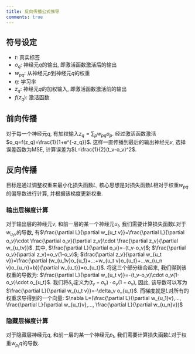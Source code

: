 ```yaml
---
title: 反向传播公式推导
comments: true
---
```


## 符号设定

- $t$: 真实标签
- $o_q$: 神经元$q$的输出, 即激活函数激活后的输出
- $w_{pq}$: 从神经元$p$到神经元$q$的权重
- $\eta$: 学习率
- $z_q$: 神经元$q$的加权输入, 即激活函数激活前的输出
- $f(z_q)$: 激活函数

## 前向传播

对于每一个神经元$q$, 有加权输入$z_q = \sum_p w_{pq}o_p$. 经过激活函数激活$o_q=f(z_q)=\frac{1}{1+e^{-z_q}}$. 这样一直传播到最后的输出神经元$v$, 选择误差函数为MSE, 计算误差为$L=\frac{1}{2}(t_v-o_v)^2$.

## 反向传播

目标是通过调整权重来最小化损失函数$L$, 核心思想是对损失函数$L$相对于权重$w_{pq}$的偏导数进行计算, 并根据该梯度更新权重. 

### 输出层梯度计算

对于输出层的神经元$v$, 和前一层的某一个神经元$u_t$, 我们需要计算损失函数$L$对于$w_{u_t v}$的导数, 有$\frac{\partial L}{\partial w_{u_t v}}=\frac{\partial L}{\partial o_v}\cdot \frac{\partial o_v}{\partial z_v}\cdot \frac{\partial z_v}{\partial w_{u_tv}}$. 其中, $\frac{\partial L}{\partial o_v}=-(t_v-o_v)$; $\frac{\partial o_v}{\partial z_v}=o_v(1-o_v)$; $\frac{\partial z_v}{\partial w_{u_t v}}=\frac{\partial (w_{u_1v}o_{u_1}+...+w_{u_t v}o_{u_t}+...w_{u_n v}o_{u_n}+b)}{\partial w_{u_t}}=o_{u_t}$. 将这三个部分结合起来, 我们得到该权重的导数为: $\frac{\partial L}{\partial w_{u_t v}}=-(t_v-o_v)\cdot o_v(1-o_v)\cdot o_{u_t}$. 我们将$\delta_v$定义为$(t_v-o_v)\cdot o_v(1-o_v)$, 因此, 该导数可以写为$\frac{\partial L}{\partial w_{u_t v}}=-\delta_v o_{u_t}$. 而梯度就是$L$对所有的权重求导得到的一个向量: $\nabla L=(\frac{\partial L}{\partial w_{u_1}v},..., \frac{\partial L}{\partial w_{u_t}v},..., \frac{\partial L}{\partial w_{u_n}v})$

### 隐藏层梯度计算

对于隐藏层神经元$q$, 和前一层的某一个神经元$p_t$, 我们需要计算损失函数$L$对于权重$w_{p_t}q$的导数.